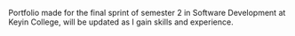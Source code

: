 Portfolio made for the final sprint of semester 2 in Software Development at Keyin College, will be updated as I gain skills and experience. 
